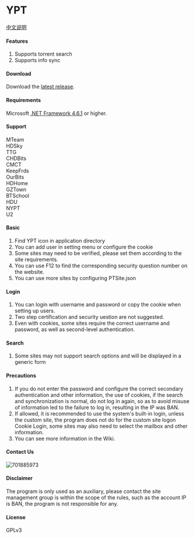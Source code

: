 YPT
=======================

[中文说明]

#### Features

1. Supports torrent search
2. Supports info sync

#### Download

Download the [latest release].

#### Requirements

Microsoft [.NET Framework 4.6.1] or higher.

#### Support

MTeam  
HDSky  
TTG  
CHDBits  
CMCT  
KeepFrds   
OurBits  
HDHome  
GZTown   
BTSchool      
HDU  
NYPT  
U2

#### Basic

1. Find YPT icon in application directory
2. You can add user in setting menu or configure the cookie
3. Some sites may need to be verified, please set them according to the site requirements.
4. You can use F12 to find the corresponding security question number on the website.
5. You can use more sites by configuring PTSite.json

#### Login

1. You can login with username and password or copy the cookie when setting up users.
2. Two step certification and security uestion are not suggested.
3. Even with cookies, some sites require the correct username and password, as well as second-level authentication.

#### Search

1. Some sites may not support search options and will be displayed in a generic form

#### Precautions

1. If you do not enter the password and configure the correct secondary authentication and other information, the use of cookies, if the search and synchronization is normal, do not log in again, so as to avoid misuse of information led to the failure to log in, resulting in the IP was BAN.
2. If allowed, it is recommended to use the system's built-in login, unless the custom site, the program does not do for the custom site logon Cookie Login, some sites may also need to select the mailbox and other information.
3. You can see more information in the Wiki.

#### Contact Us

 ![701885973](https://raw.githubusercontent.com/wiki/yearlingvirus/ypt/images/QQGroup.png)

#### Disclaimer

The program is only used as an auxiliary, please contact the site management group is within the scope of the rules, such as the account IP is BAN, the program is not responsible for any.

#### License

GPLv3

[中文说明]:       https://github.com/yearlingvirus/ypt/wiki/YPT%E4%BD%BF%E7%94%A8%E8%AF%B4%E6%98%8E
[latest release]: https://github.com/yearlingvirus/ypt/releases
[.NET Framework 4.6.1]: https://www.microsoft.com/en-us/download/details.aspx?id=49981
